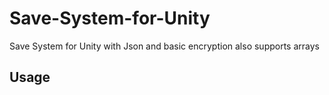 # Save-System-for-Unity
Save System for Unity with Json and basic encryption also supports arrays

## Usage
